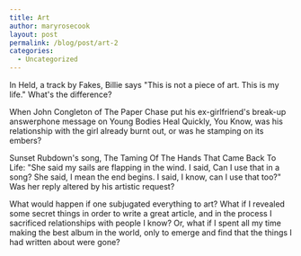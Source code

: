 ```yaml
---
title: Art
author: maryrosecook
layout: post
permalink: /blog/post/art-2
categories:
  - Uncategorized
---
```

In Held, a track by Fakes, Billie says "This is not a piece of art. This is my life." What's the difference?

When John Congleton of The Paper Chase put his ex-girlfriend's break-up answerphone message on Young Bodies Heal Quickly, You Know, was his relationship with the girl already burnt out, or was he stamping on its embers?

Sunset Rubdown's song, The Taming Of The Hands That Came Back To Life: "She said my sails are flapping in the wind. I said, Can I use that in a song? She said, I mean the end begins. I said, I know, can I use that too?" Was her reply altered by his artistic request?

What would happen if one subjugated everything to art? What if I revealed some secret things in order to write a great article, and in the process I sacrificed relationships with people I know? Or, what if I spent all my time making the best album in the world, only to emerge and find that the things I had written about were gone?
